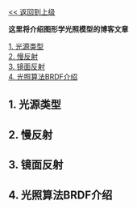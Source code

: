 [<< 返回到上级](index.md)

**这里将介绍图形学光照模型的博客文章**  

[1. 光源类型](#1)  
[2. 慢反射](#2)  
[3. 镜面反射](#3)  
[4. 光照算法BRDF介绍](#4)  

<span id="1"></span>  
## **1. 光源类型**  

<span id="1"></span>  
## **2. 慢反射**  

<span id="1"></span>  
## **3. 镜面反射**  

<span id="1"></span>  
## **4. 光照算法BRDF介绍**  
